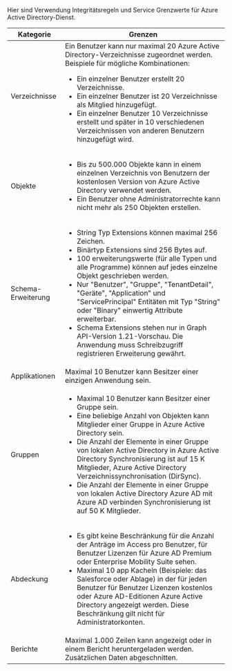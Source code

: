 Hier sind Verwendung Integritätsregeln und Service Grenzwerte für Azure Active Directory-Dienst.

| Kategorie | Grenzen |
|---|---|
| Verzeichnisse | Ein Benutzer kann nur maximal 20 Azure Active Directory-Verzeichnisse zugeordnet werden.<br />Beispiele für mögliche Kombinationen: <ul> <li>Ein einzelner Benutzer erstellt 20 Verzeichnisse.</li><li>Ein einzelner Benutzer ist 20 Verzeichnisse als Mitglied hinzugefügt.</li><li>Ein einzelner Benutzer 10 Verzeichnisse erstellt und später in 10 verschiedenen Verzeichnissen von anderen Benutzern hinzugefügt wird.</li></ul> |  
| Objekte | <ul><li>Bis zu 500.000 Objekte kann in einem einzelnen Verzeichnis von Benutzern der kostenlosen Version von Azure Active Directory verwendet werden.</li><li>Ein Benutzer ohne Administratorrechte kann nicht mehr als 250 Objekten erstellen.</li></ul> |
| Schema-Erweiterung | <ul><li>String Typ Extensions können maximal 256 Zeichen. </li><li>Binärtyp Extensions sind 256 Bytes auf.</li><li>100 erweiterungswerte (für alle Typen und alle Programme) können auf jedes einzelne Objekt geschrieben werden.</li><li>Nur "Benutzer", "Gruppe", "TenantDetail", "Geräte", "Application" und "ServicePrincipal" Entitäten mit Typ "String" oder "Binary" einwertig Attribute erweiterbar.</li><li>Schema Extensions stehen nur in Graph API-Version 1.21-Vorschau. Die Anwendung muss Schreibzugriff registrieren Erweiterung gewährt.</li></ul> |
| Applikationen | Maximal 10 Benutzer kann Besitzer einer einzigen Anwendung sein. |
| Gruppen | <ul><li>Maximal 10 Benutzer kann Besitzer einer Gruppe sein.</li><li>Eine beliebige Anzahl von Objekten kann Mitglieder einer Gruppe in Azure Active Directory sein.</li><li>Die Anzahl der Elemente in einer Gruppe von lokalen Active Directory in Azure Active Directory Synchronisierung ist auf 15 K Mitglieder, Azure Active Directory Verzeichnissynchronisation (DirSync).</li><li>Die Anzahl der Elemente in einer Gruppe von lokalen Active Directory Azure AD mit Azure AD verbinden Synchronisierung ist auf 50 K Mitglieder.</li></ul> |
| Abdeckung | <ul><li>Es gibt keine Beschränkung für die Anzahl der Anträge im Access pro Benutzer, für Benutzer Lizenzen für Azure AD Premium oder Enterprise Mobility Suite sehen.</li><li>Maximal 10 app Kacheln (Beispiele: das Salesforce oder Ablage) in der für jeden Benutzer für Benutzer Lizenzen kostenlos oder Azure AD-Editionen Azure Active Directory angezeigt werden. Diese Beschränkung gilt nicht für Administratorkonten.</li></ul> |
| Berichte | Maximal 1.000 Zeilen kann angezeigt oder in einem Bericht heruntergeladen werden. Zusätzlichen Daten abgeschnitten. |

